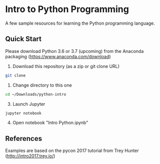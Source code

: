 # Intro to Python Programming

A few sample resources for learning the Python programming language. 

## Quick Start

Please download Python 3.6 or 3.7 (upcoming) from the Anaconda packaging (https://www.anaconda.com/download)

1. Download this repository (as a zip or git clone URL)

```sh
git clone 
```



1. Change directory to this one

```sh
cd ~/Downloads/python-intro
```

3. Launch Jupyter

```sh
jupyter notebook
```

4. Open notebook "Intro Python.ipynb"

## References

Examples are based on the pycon 2017 tutorial from Trey Hunter (http://intro2017.trey.io/)